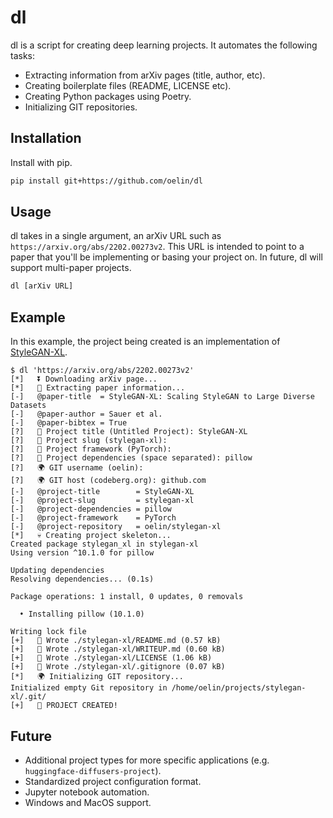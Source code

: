 # dl

dl is a script for creating deep learning projects. It automates the following tasks:

- Extracting information from arXiv pages (title, author, etc).
- Creating boilerplate files (README, LICENSE etc).
- Creating Python packages using Poetry.
- Initializing GIT repositories.

Installation 
------------

Install with pip.

```sh
pip install git+https://github.com/oelin/dl
```

Usage
-----

dl takes in a single argument, an arXiv URL such as `https://arxiv.org/abs/2202.00273v2`. This URL is intended to point to a paper that you'll be implementing or basing your project on. In future, dl will support multi-paper projects.

```sh
dl [arXiv URL]
```

Example
-------

In this example, the project being created is an implementation of [StyleGAN-XL](https://arxiv.org/abs/2202.00273v2).

```
$ dl 'https://arxiv.org/abs/2202.00273v2'
[*]   ⏬ Downloading arXiv page...
[*]   📃 Extracting paper information...
[-]   @paper-title  = StyleGAN-XL: Scaling StyleGAN to Large Diverse Datasets
[-]   @paper-author = Sauer et al.
[-]   @paper-bibtex = True
[?]   🔮 Project title (Untitled Project): StyleGAN-XL
[?]   🐌 Project slug (stylegan-xl):
[?]   🧪 Project framework (PyTorch):
[?]   🧩 Project dependencies (space separated): pillow
[?]   🌍 GIT username (oelin):
[?]   🌍 GIT host (codeberg.org): github.com
[-]   @project-title        = StyleGAN-XL
[-]   @project-slug         = stylegan-xl
[-]   @project-dependencies = pillow
[-]   @project-framework    = PyTorch
[-]   @project-repository   = oelin/stylegan-xl
[*]   💀 Creating project skeleton...
Created package stylegan_xl in stylegan-xl
Using version ^10.1.0 for pillow

Updating dependencies
Resolving dependencies... (0.1s)

Package operations: 1 install, 0 updates, 0 removals

  • Installing pillow (10.1.0)

Writing lock file
[+]   💾 Wrote ./stylegan-xl/README.md (0.57 kB)
[+]   💾 Wrote ./stylegan-xl/WRITEUP.md (0.60 kB)
[+]   💾 Wrote ./stylegan-xl/LICENSE (1.06 kB)
[+]   💾 Wrote ./stylegan-xl/.gitignore (0.07 kB)
[*]   🌍 Initializing GIT repository...
Initialized empty Git repository in /home/oelin/projects/stylegan-xl/.git/
[+]   🥳 PROJECT CREATED!
```

Future
------

- Additional project types for more specific applications (e.g. `huggingface-diffusers-project`).
- Standardized project configuration format.
- Jupyter notebook automation.
- Windows and MacOS support.
